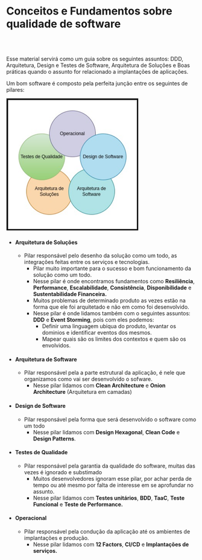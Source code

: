 # Conceitos e Fundamentos sobre qualidade de software

<br>
<br>

Esse material servirá como um guia sobre os seguintes assuntos: DDD, Arquitetura, Design e Testes de Software, 
Arquitetura de Soluções e Boas práticas quando o assunto for relacionado a implantações de aplicações.


Um bom software é composto pela perfeita junção entre os seguintes de pilares:

<img src="img/conjuntos.jpg" width="350" title="hover text">

- #### Arquitetura de Soluções
  - Pilar responsável pelo desenho da solução como um todo, as integrações feitas entre os serviços e tecnologias.
    - Pilar muito importante para o sucesso e bom funcionamento da solução como um todo.
    - Nesse pilar é onde encontramos fundamentos como <b>Resiliência</b>, <b>Performance</b>, <b>Escalabilidade</b>, <b>Consistência</b>, <b>Disponibilidade</b> e <b>Sustentabilidade Financeira.</b>
    - Muitos problemas de determinado produto as vezes estão na forma que ele foi arquitetado e não em como foi desenvolvido.
    - Nesse pilar é onde lidamos também com o seguintes assuntos: <b>DDD</b> e <b>Event Storming</b>, pois com eles podemos: 
      - Definir uma linguagem ubiqua do produto, levantar os dominios e identificar eventos dos mesmos.
      - Mapear quais são os limites dos contextos e quem são os envolvidos.

- #### Arquitetura de Software
  - Pilar responsável pela a parte estrutural da aplicação, é nele que organizamos como vai ser desenvolvido o sofware.
    -  Nesse pilar lidamos com <b>Clean Architecture</b> e <b>Onion Architecture</b> (Arquitetura em camadas)

- #### Design de Software
    - Pilar responsável pela forma que será desenvolvido o software como um todo
      - Nesse pilar lidamos com <b>Design Hexagonal</b>, <b>Clean Code</b> e <b>Design Patterns</b>.
  
- #### Testes de Qualidade
    - Pilar responsável pela garantia da qualidade do software, muitas das vezes é ignorado e substimado
      - Muitos desenvolvedores ignoram esse pilar, por achar perda de tempo ou até mesmo por falta de interesse em se aprofundar no assunto.
      - Nesse pilar lidamos com <b>Testes unitários</b>, <b>BDD</b>, <b>TaaC</b>, <b>Teste Funcional</b> e <b>Teste de Performance.</b>
      
- #### Operacional
    - Pilar responsável pela condução da aplicação até os ambientes de implantações e produção. 
      - Nesse pilar lidamos com <b>12 Factors</b>, <b>CI/CD</b> e <b>Implantações de serviços.</b>

